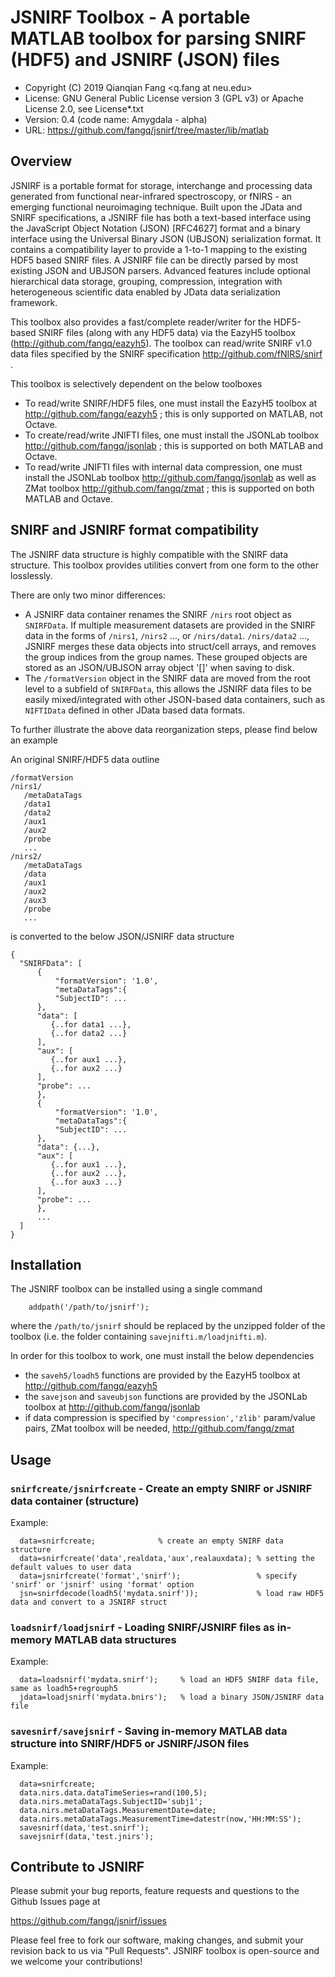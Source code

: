 # JSNIRF Toolbox - A portable MATLAB toolbox for parsing SNIRF (HDF5) and JSNIRF (JSON) files

* Copyright (C) 2019  Qianqian Fang <q.fang at neu.edu>
* License: GNU General Public License version 3 (GPL v3) or Apache License 2.0, see License*.txt
* Version: 0.4 (code name: Amygdala - alpha)
* URL: https://github.com/fangq/jsnirf/tree/master/lib/matlab

## Overview

JSNIRF is a portable format for storage, interchange and processing data generated 
from functional near-infrared spectroscopy, or fNIRS - an emerging functional neuroimaging 
technique. Built upon the JData and SNIRF specifications, a JSNIRF file has both a 
text-based interface using the JavaScript Object Notation (JSON) [RFC4627] format 
and a binary interface using the Universal Binary JSON (UBJSON) serialization format. 
It contains a compatibility layer to provide a 1-to-1 mapping to the existing 
HDF5 based SNIRF files. A JSNIRF file can be directly parsed by most existing 
JSON and UBJSON parsers. Advanced features include optional hierarchical data 
storage, grouping, compression, integration with heterogeneous scientific data 
enabled by JData data serialization framework.

This toolbox also provides a fast/complete reader/writer for the HDF5-based SNIRF
files (along with any HDF5 data) via the EazyH5 toolbox 
(http://github.com/fangq/eazyh5). The toolbox can read/write SNIRF v1.0 data
files specified by the SNIRF specification http://github.com/fNIRS/snirf .

This toolbox is selectively dependent on the below toolboxes
- To read/write SNIRF/HDF5 files, one must install the EazyH5 toolbox at 
  http://github.com/fangq/eazyh5 ; this is only supported on MATLAB, not Octave.
- To create/read/write JNIFTI files, one must install the JSONLab toolbox
  http://github.com/fangq/jsonlab ; this is supported on both MATLAB and Octave.
- To read/write JNIFTI files with internal data compression, one must install 
  the JSONLab toolbox http://github.com/fangq/jsonlab as well as ZMat toolbox
  http://github.com/fangq/zmat ; this is supported on both MATLAB and Octave.

## SNIRF and JSNIRF format compatibility

The JSNIRF data structure is highly compatible with the SNIRF data structure.
This toolbox provides utilities convert from one form to the other losslessly.

There are only two minor differences:
* A JSNIRF data container renames the SNIRF `/nirs` root object as `SNIRFData`.
  If multiple measurement datasets are provided in the SNIRF data in the forms of
  `/nirs1`, `/nirs2` ..., or `/nirs/data1`. `/nirs/data2` ..., JSNIRF merges these
  data objects into struct/cell arrays, and removes the group indices from the 
  group names. These grouped objects are stored as an JSON/UBJSON array object
  '[]' when saving to disk.
* The `/formatVersion` object in the SNIRF data are moved from the root level 
  to a subfield of `SNIRFData`, this allows the JSNIRF data files to be easily
  mixed/integrated with other JSON-based data containers, such as `NIFTIData`
  defined in other JData based data formats.

To further illustrate the above data reorganization steps, please find below
an example

An original SNIRF/HDF5 data outline
```
/formatVersion
/nirs1/
   /metaDataTags
   /data1
   /data2
   /aux1
   /aux2
   /probe
   ...
/nirs2/
   /metaDataTags
   /data
   /aux1
   /aux2
   /aux3
   /probe
   ...
```
is converted to the below JSON/JSNIRF data structure
```
{
  "SNIRFData": [
      {
          "formatVersion": '1.0',
          "metaDataTags":{
	      "SubjectID": ...
	  },
	  "data": [
	     {..for data1 ...},
	     {..for data2 ...}
	  ],
	  "aux": [
	     {..for aux1 ...},
	     {..for aux2 ...}
	  ],
	  "probe": ...
      },
      {
          "formatVersion": '1.0',
          "metaDataTags":{
	      "SubjectID": ...
	  },
	  "data": {...},
	  "aux": [
	     {..for aux1 ...},
	     {..for aux2 ...},
	     {..for aux3 ...}
	  ],
	  "probe": ...
      },
      ...
  ]
}
```

## Installation

The JSNIRF toolbox can be installed using a single command
```
    addpath('/path/to/jsnirf');
```
where the `/path/to/jsnirf` should be replaced by the unzipped folder
of the toolbox (i.e. the folder containing `savejnifti.m/loadjnifti.m`).

In order for this toolbox to work, one must install the below dependencies
- the `saveh5/loadh5` functions are provided by the EazyH5 toolbox at 
  http://github.com/fangq/eazyh5
- the `savejson` and `saveubjson` functions are provided by the JSONLab 
  toolbox at http://github.com/fangq/jsonlab 
- if data compression is specified by `'compression','zlib'` param/value 
  pairs, ZMat toolbox will be needed, http://github.com/fangq/zmat


## Usage

### `snirfcreate/jsnirfcreate` - Create an empty SNIRF or JSNIRF data container (structure)
Example:
```
  data=snirfcreate;              % create an empty SNIRF data structure
  data=snirfcreate('data',realdata,'aux',realauxdata); % setting the default values to user data
  data=jsnirfcreate('format','snirf');                 % specify 'snirf' or 'jsnirf' using 'format' option
  jsn=snirfdecode(loadh5('mydata.snirf'));             % load raw HDF5 data and convert to a JSNIRF struct
```
### `loadsnirf/loadjsnirf` - Loading SNIRF/JSNIRF files as in-memory MATLAB data structures
Example:
```
  data=loadsnirf('mydata.snirf');     % load an HDF5 SNIRF data file, same as loadh5+regrouph5
  jdata=loadjsnirf('mydata.bnirs');   % load a binary JSON/JSNIRF data file
```
### `savesnirf/savejsnirf` - Saving in-memory MATLAB data structure into SNIRF/HDF5 or JSNIRF/JSON files
Example:
```
  data=snirfcreate;
  data.nirs.data.dataTimeSeries=rand(100,5);
  data.nirs.metaDataTags.SubjectID='subj1';
  data.nirs.metaDataTags.MeasurementDate=date;
  data.nirs.metaDataTags.MeasurementTime=datestr(now,'HH:MM:SS');
  savesnirf(data,'test.snirf');
  savejsnirf(data,'test.jnirs');
```

## Contribute to JSNIRF

Please submit your bug reports, feature requests and questions to the Github Issues page at

https://github.com/fangq/jsnirf/issues

Please feel free to fork our software, making changes, and submit your revision back
to us via "Pull Requests". JSNIRF toolbox is open-source and we welcome your contributions!
